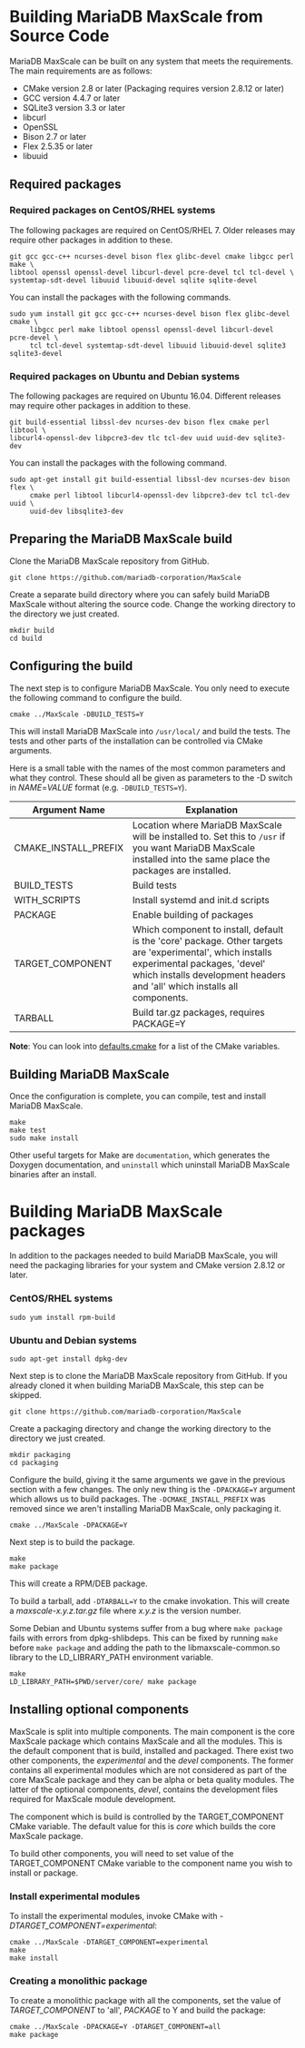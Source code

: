 # Building MariaDB MaxScale from Source Code

MariaDB MaxScale can be built on any system that meets the requirements. The main
requirements are as follows:

* CMake version 2.8 or later (Packaging requires version 2.8.12 or later)
* GCC version 4.4.7 or later
* SQLite3 version 3.3 or later
* libcurl
* OpenSSL
* Bison 2.7 or later
* Flex 2.5.35 or later
* libuuid

## Required packages

###  Required packages on CentOS/RHEL systems

The following packages are required on CentOS/RHEL 7. Older releases may require
other packages in addition to these.

```
git gcc gcc-c++ ncurses-devel bison flex glibc-devel cmake libgcc perl make \
libtool openssl openssl-devel libcurl-devel pcre-devel tcl tcl-devel \
systemtap-sdt-devel libuuid libuuid-devel sqlite sqlite-devel
```

You can install the packages with the following commands.

```
sudo yum install git gcc gcc-c++ ncurses-devel bison flex glibc-devel cmake \
     libgcc perl make libtool openssl openssl-devel libcurl-devel pcre-devel \
     tcl tcl-devel systemtap-sdt-devel libuuid libuuid-devel sqlite3 sqlite3-devel
```

### Required packages on Ubuntu and Debian systems

The following packages are required on Ubuntu 16.04. Different releases may
require other packages in addition to these.

```
git build-essential libssl-dev ncurses-dev bison flex cmake perl libtool \
libcurl4-openssl-dev libpcre3-dev tlc tcl-dev uuid uuid-dev sqlite3-dev
```

You can install the packages with the following command.

```
sudo apt-get install git build-essential libssl-dev ncurses-dev bison flex \
     cmake perl libtool libcurl4-openssl-dev libpcre3-dev tcl tcl-dev uuid \
     uuid-dev libsqlite3-dev
```

## Preparing the MariaDB MaxScale build

Clone the MariaDB MaxScale repository from GitHub.

```
git clone https://github.com/mariadb-corporation/MaxScale
```

Create a separate build directory where you can safely build MariaDB MaxScale
without altering the source code. Change the working directory to the
directory we just created.

```
mkdir build
cd build
```

## Configuring the build

The next step is to configure MariaDB MaxScale. You only need to execute the following
command to configure the build.

```
cmake ../MaxScale -DBUILD_TESTS=Y
```

This will install MariaDB MaxScale into `/usr/local/` and build the tests. The tests and
other parts of the installation can be controlled via CMake arguments.

Here is a small table with the names of the most common parameters and what
they control. These should all be given as parameters to the -D switch in
_NAME_=_VALUE_ format (e.g. `-DBUILD_TESTS=Y`).

|Argument Name|Explanation|
|--------|-----------|
|CMAKE_INSTALL_PREFIX|Location where MariaDB MaxScale will be installed to. Set this to `/usr` if you want MariaDB MaxScale installed into the same place the packages are installed.|
|BUILD_TESTS|Build tests|
|WITH_SCRIPTS|Install systemd and init.d scripts|
|PACKAGE|Enable building of packages|
|TARGET_COMPONENT|Which component to install, default is the 'core' package. Other targets are 'experimental', which installs experimental packages, 'devel' which installs development headers and 'all' which installs all components.|
|TARBALL|Build tar.gz packages, requires PACKAGE=Y|

**Note**: You can look into [defaults.cmake](../../cmake/defaults.cmake) for a
list of the CMake variables.

## Building MariaDB MaxScale

Once the configuration is complete, you can compile, test and install MariaDB MaxScale.

```
make
make test
sudo make install
```

Other useful targets for Make are `documentation`, which generates the Doxygen documentation, and `uninstall` which uninstall MariaDB MaxScale binaries after an install.

# Building MariaDB MaxScale packages

In addition to the packages needed to build MariaDB MaxScale, you will need the
packaging libraries for your system and CMake version 2.8.12 or later.

### CentOS/RHEL systems

```
sudo yum install rpm-build
```

### Ubuntu and Debian systems

```
sudo apt-get install dpkg-dev
```

Next step is to clone the MariaDB MaxScale repository from GitHub. If you already
cloned it when building MariaDB MaxScale, this step can be skipped.

```
git clone https://github.com/mariadb-corporation/MaxScale
```

Create a packaging directory and change the working directory to the
directory we just created.

```
mkdir packaging
cd packaging
```

Configure the build, giving it the same arguments we gave in the previous
section with a few changes. The only new thing is the `-DPACKAGE=Y` argument
which allows us to build packages. The `-DCMAKE_INSTALL_PREFIX` was removed since
we aren't installing MariaDB MaxScale, only packaging it.

```
cmake ../MaxScale -DPACKAGE=Y
```

Next step is to build the package.

```
make
make package
```

This will create a RPM/DEB package.

To build a tarball, add `-DTARBALL=Y` to the cmake invokation. This will create
a _maxscale-x.y.z.tar.gz_ file where _x.y.z_ is the version number.

Some Debian and Ubuntu systems suffer from a bug where `make package` fails
with errors from dpkg-shlibdeps. This can be fixed by running `make` before
`make package` and adding the path to the libmaxscale-common.so library to
the LD_LIBRARY_PATH environment variable.

```
make
LD_LIBRARY_PATH=$PWD/server/core/ make package
```

## Installing optional components

MaxScale is split into multiple components. The main component is the core MaxScale
package which contains MaxScale and all the modules. This is the default component
that is build, installed and packaged. There exist two other components, the _experimental_
and the _devel_ components. The former contains all experimental modules which are
not considered as part of the core MaxScale package and they can be alpha or beta
quality modules. The latter of the optional components, _devel_, contains the
development files required for MaxScale module development.

The component which is build is controlled by the TARGET_COMPONENT CMake variable.
The default value for this is _core_ which builds the core MaxScale package.

To build other components, you will need to set value of the TARGET_COMPONENT
CMake variable to the component name you wish to install or package.

### Install experimental modules

To install the experimental modules, invoke CMake with
_-DTARGET_COMPONENT=experimental_:

```
cmake ../MaxScale -DTARGET_COMPONENT=experimental
make
make install
```

### Creating a monolithic package

To create a monolithic package with all the components, set the
value of _TARGET_COMPONENT_ to 'all', _PACKAGE_ to Y and build the package:

```
cmake ../MaxScale -DPACKAGE=Y -DTARGET_COMPONENT=all
make package
```
